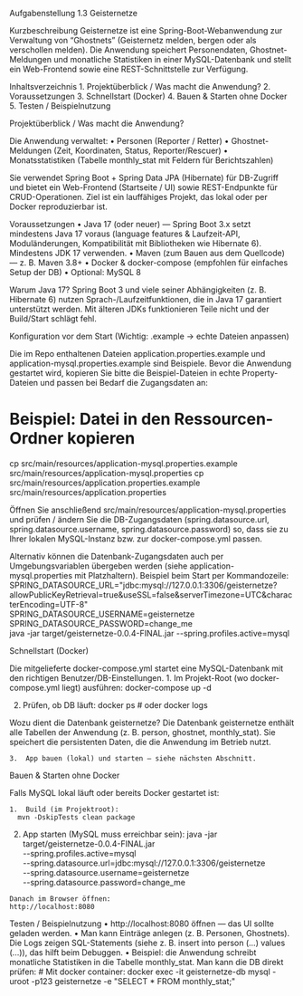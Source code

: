 Aufgabenstellung 1.3 Geisternetze

Kurzbeschreibung
Geisternetze ist eine Spring-Boot-Webanwendung zur Verwaltung von “Ghostnets” (Geisternetz melden, bergen oder als verschollen melden). Die Anwendung speichert Personendaten, Ghostnet-Meldungen und monatliche Statistiken in einer MySQL-Datenbank und stellt ein Web-Frontend sowie eine REST-Schnittstelle zur Verfügung.

Inhaltsverzeichnis
	1.	Projektüberblick / Was macht die Anwendung?
	2.	Voraussetzungen
	3.	Schnellstart (Docker)
	4.	Bauen & Starten ohne Docker
	5.	Testen / Beispielnutzung


Projektüberblick / Was macht die Anwendung?

Die Anwendung verwaltet:
	•	Personen (Reporter / Retter)
	•	Ghostnet-Meldungen (Zeit, Koordinaten, Status, Reporter/Rescuer)
	•	Monatsstatistiken (Tabelle monthly_stat mit Feldern für Berichtszahlen)

Sie verwendet Spring Boot + Spring Data JPA (Hibernate) für DB-Zugriff und bietet ein Web-Frontend (Startseite / UI) sowie REST-Endpunkte für CRUD-Operationen. Ziel ist ein lauffähiges Projekt, das lokal oder per Docker reproduzierbar ist.

Voraussetzungen
	•	Java 17 (oder neuer) — Spring Boot 3.x setzt mindestens Java 17 voraus (language features & Laufzeit-API, Moduländerungen, Kompatibilität mit Bibliotheken wie Hibernate 6). Mindestens JDK 17 verwenden.
	•	Maven (zum Bauen aus dem Quellcode) — z. B. Maven 3.8+
	•	Docker & docker-compose (empfohlen für einfaches Setup der DB)
	•	Optional: MySQL 8 

Warum Java 17?
Spring Boot 3 und viele seiner Abhängigkeiten (z. B. Hibernate 6) nutzen Sprach-/Laufzeitfunktionen, die in Java 17 garantiert unterstützt werden. Mit älteren JDKs funktionieren Teile nicht und der Build/Start schlägt fehl.


Konfiguration vor dem Start (Wichtig: .example → echte Dateien anpassen)

Die im Repo enthaltenen Dateien application.properties.example und application-mysql.properties.example sind Beispiele. Bevor die Anwendung gestartet wird, kopieren Sie bitte die Beispiel-Dateien in echte Property-Dateien und passen bei Bedarf die Zugangsdaten an:
# Beispiel: Datei in den Ressourcen-Ordner kopieren

cp src/main/resources/application-mysql.properties.example src/main/resources/application-mysql.properties
cp src/main/resources/application.properties.example src/main/resources/application.properties

Öffnen Sie anschließend src/main/resources/application-mysql.properties und prüfen / ändern Sie die DB-Zugangsdaten (spring.datasource.url, spring.datasource.username, spring.datasource.password) so, dass sie zu Ihrer lokalen MySQL-Instanz bzw. zur docker-compose.yml passen.

Alternativ können die Datenbank-Zugangsdaten auch per Umgebungsvariablen übergeben werden (siehe application-mysql.properties mit Platzhaltern). Beispiel beim Start per Kommandozeile:
SPRING_DATASOURCE_URL="jdbc:mysql://127.0.0.1:3306/geisternetze?allowPublicKeyRetrieval=true&useSSL=false&serverTimezone=UTC&characterEncoding=UTF-8" \
SPRING_DATASOURCE_USERNAME=geisternetze \
SPRING_DATASOURCE_PASSWORD=change_me \
java -jar target/geisternetze-0.0.4-FINAL.jar --spring.profiles.active=mysql




Schnellstart (Docker)

Die mitgelieferte docker-compose.yml startet eine MySQL-Datenbank mit den richtigen Benutzer/DB-Einstellungen.
	1.	Im Projekt-Root (wo docker-compose.yml liegt) ausführen:
      docker-compose up -d

  2.	Prüfen, ob DB läuft:
      docker ps
      # oder
      docker logs <containername>

  Wozu dient die Datenbank geisternetze?
  Die Datenbank geisternetze enthält alle Tabellen der Anwendung (z. B. person, ghostnet, monthly_stat). Sie speichert die persistenten Daten, die die Anwendung im Betrieb nutzt.

	3.	App bauen (lokal) und starten — siehe nächsten Abschnitt. 

Bauen & Starten ohne Docker

Falls MySQL lokal läuft oder bereits Docker gestartet ist:

	1.	Build (im Projektroot):
      mvn -DskipTests clean package
  
  2.	App starten (MySQL muss erreichbar sein):
      java -jar target/geisternetze-0.0.4-FINAL.jar \
      --spring.profiles.active=mysql \
      --spring.datasource.url=jdbc:mysql://127.0.0.1:3306/geisternetze \
      --spring.datasource.username=geisternetze \
      --spring.datasource.password=change_me

    Danach im Browser öffnen:
    http://localhost:8080


Testen / Beispielnutzung
	•	http://localhost:8080 öffnen — das UI sollte geladen werden.
	•	Man kann Einträge anlegen (z. B. Personen, Ghostnets). Die Logs zeigen SQL-Statements (siehe z. B. insert into person (...) values (...)), das hilft beim Debuggen.
	•	Beispiel: die Anwendung schreibt monatliche Statistiken in die Tabelle monthly_stat. Man kann die DB direkt prüfen:
    # Mit docker container:
    docker exec -it geisternetze-db mysql -uroot -p123 geisternetze -e "SELECT * FROM monthly_stat;"